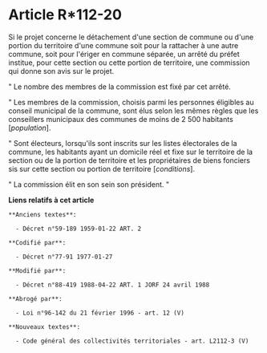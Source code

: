 # Article R*112-20

Si le projet concerne le détachement d'une section de commune ou d'une portion du territoire d'une commune soit pour la
rattacher à une autre commune, soit pour l'ériger en commune séparée, un arrêté du préfet institue, pour cette section ou
cette portion de territoire, une commission qui donne son avis sur le projet.

" Le nombre des membres de la commission est fixé par cet arrêté.

" Les membres de la commission, choisis parmi les personnes éligibles au conseil municipal de la commune, sont élus selon les
mêmes règles que les conseillers municipaux des communes de moins de 2 500 habitants [*population*].

" Sont électeurs, lorsqu'ils sont inscrits sur les listes électorales de la commune, les habitants ayant un domicile réel et
fixe sur le territoire de la section ou de la portion de territoire et les propriétaires de biens fonciers sis sur cette
section ou portion de territoire [*conditions*].

" La commission élit en son sein son président. "

**Liens relatifs à cet article**

	**Anciens textes**:

	  - Décret n°59-189 1959-01-22 ART. 2

	**Codifié par**:

	  - Décret n°77-91 1977-01-27

	**Modifié par**:

	  - Décret n°88-419 1988-04-22 ART. 1 JORF 24 avril 1988

	**Abrogé par**:

	  - Loi n°96-142 du 21 février 1996 - art. 12 (V)

	**Nouveaux textes**:

	  - Code général des collectivités territoriales - art. L2112-3 (V)

